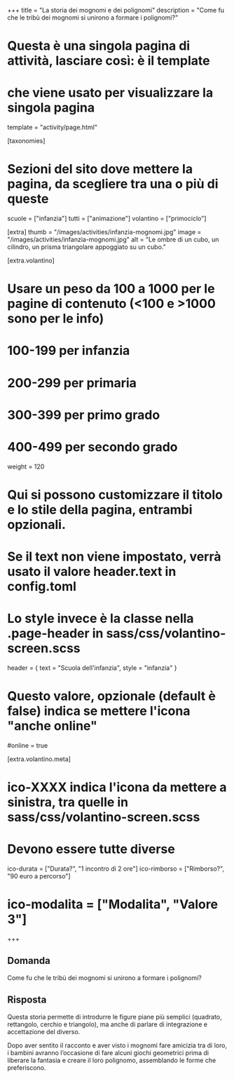 +++
title = "La storia dei mognomi e dei polignomi"
description = "Come fu che le tribù dei mognomi si unirono a formare i polignomi?"

# Questa è una singola pagina di attività, lasciare così: è il template
# che viene usato per visualizzare la singola pagina
template = "activity/page.html"

[taxonomies]
# Sezioni del sito dove mettere la pagina, da scegliere tra una o più di queste
scuole = ["infanzia"]
tutti = ["animazione"]
volantino = ["primociclo"]

[extra]
thumb = "/images/activities/infanzia-mognomi.jpg"
image = "/images/activities/infanzia-mognomi.jpg"
alt = "Le ombre di un cubo, un cilindro, un prisma triangolare appoggiato su un cubo."

[extra.volantino]
# Usare un peso da 100 a 1000 per le pagine di contenuto (<100 e >1000 sono per le info)
# 100-199 per infanzia
# 200-299 per primaria
# 300-399 per primo grado
# 400-499 per secondo grado
weight = 120
# Qui si possono customizzare il titolo e lo stile della pagina, entrambi opzionali.
# Se il text non viene impostato, verrà usato il valore header.text in config.toml
# Lo style invece è la classe nella .page-header in sass/css/volantino-screen.scss
header = { text = "Scuola dell'infanzia", style = "infanzia" }
# Questo valore, opzionale (default è false) indica se mettere l'icona "anche online"
#online = true

[extra.volantino.meta]
# ico-XXXX indica l'icona da mettere a sinistra, tra quelle in sass/css/volantino-screen.scss
# Devono essere tutte diverse 
ico-durata = ["Durata?", "1 incontro di 2 ore"]
ico-rimborso = ["Rimborso?", "90 euro a percorso"]
# ico-modalita = ["Modalita", "Valore 3"]
+++

<h2 class="ico ico-infanzia-domanda">Domanda</h2>

Come fu che le tribù dei mognomi si unirono a formare i polignomi? 

<h2 class="ico ico-infanzia-risposta">Risposta</h2>

Questa storia permette di introdurre le figure piane più semplici (quadrato, rettangolo, cerchio e triangolo), ma anche di parlare di integrazione e accettazione del diverso. 

Dopo aver sentito il racconto e aver visto i mognomi fare amicizia tra di loro, i bambini avranno l’occasione di fare alcuni giochi geometrici prima di liberare la fantasia e creare il loro polignomo, assemblando le forme che preferiscono. 
